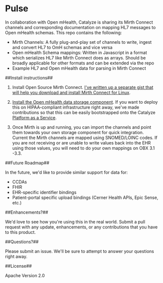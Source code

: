 # Pulse 

In collaboration with Open mHealth, Catalyze is sharing its Mirth Connect channels and corresponding documentation on mapping HL7 messages to Open mHealth schemas. This repo contains the following:

- Mirth Channels: A fully plug-and-play set of channels to write, ingest and convert HL7 to OmH schemas and vice versa
- Open mHealth Schema mappings: Written in Javascript in a format which serializes HL7 like Mirth Connect does as arrays. Should be broadly applicable for other formats and can be extended via the repo
- Example HL7 and Open mHealth data for parsing in Mirth Connect

##Install instructions##

1) Install Open Source Mirth Connect. [I've written up a separate gist that will help you download and install Mirth Connect for Linux](https://gist.github.com/molsches/322bce27f21b65768f12).

2) [Install the Open mHealth data storage component](https://github.com/openmhealth/omh-dsu-ri). If you want to deploy this on HIPAA-compliant infrastructure right away, we've made contributions so that this can be easily bootstrapped onto the Catalyze [Platform as a Service](https://catalyze.io/paas).

3) Once Mirth is up and running, you can import the channels and point them towards your own storage component for quick integration. Current the Mirth channels are mapped using SNOMED/LOINC codes. If you are not receiving or are unable to write values back into the EHR using those values, you will need to do your own mappings on OBX 3.1 -3.3. 

##Future Roadmap##

In the future, we'd like to provide similar support for data for: 

- CCDAs
- FHIR
- EHR-specific identifier bindings
- Patient-portal specific upload bindings (Cerner Health APIs, Epic Sense, etc.)

##Enhancements?##

We'd love to see how you're using this in the real world. Submit a pull request with any update, enhancements, or any contributions that you have to this product.


##Questions?##

Please submit an issue. We'll be sure to attempt to answer your questions right away.

##License##

Apache Version 2.0
